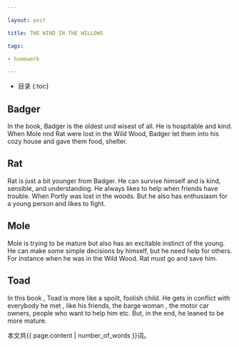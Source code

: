 ```yaml
---

layout: post

title: THE WIND IN THE WILLOWS 

tags:

- homework

---
```


* 目录
{:toc}

## Badger

In the book, Badger is the oldest und wisest of all. He is hospitable and kind. When Mole nnd Rat were lost in the Wild Wood, Badger let them into his cozy house and gave them food,
shelter.

## Rat 

Rat is just a bit younger from Badger. He can survive himself and is kind, sensible, and understanding.
He always likes to help when friends have trouble. When Portly was lost in the woods. But he also has enthusiasm for a young person and likes to fight.

## Mole

Mole is trying to be mature but also has an excitable instinct of the young. He can make some simple decisions by himself, but he need help for others. For instance when he was in the Wild Wood. Rat must go and save him.

## Toad

In this book , Toad is more like a spoilt, foolish child.  He gets in conflict with
everybody he met , like his friends, the
barge woman , the motor car owners,
people who want to help him etc.
But, in the end, he leaned to be more mature.



 
本文共{{ page.content | number_of_words }}词。

